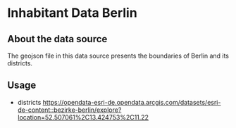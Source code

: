 # Inhabitant Data Berlin

## About the data source

The geojson file in this data source presents the boundaries of Berlin and its districts.

## Usage

* districts https://opendata-esri-de.opendata.arcgis.com/datasets/esri-de-content::bezirke-berlin/explore?location=52.507061%2C13.424753%2C11.22